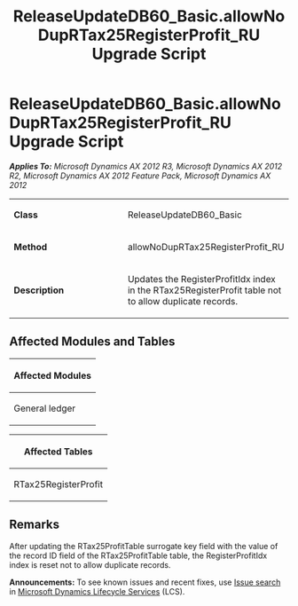 ﻿---
title: ReleaseUpdateDB60_Basic.allowNoDupRTax25RegisterProfit_RU Upgrade Script
TOCTitle: ReleaseUpdateDB60_Basic.allowNoDupRTax25RegisterProfit_RU Upgrade Script
ms:assetid: ebc5540b-4646-408f-6712-f9f5ca073b14
ms:mtpsurl: https://msdn.microsoft.com/en-us/library/JJ719926(v=AX.60)
ms:contentKeyID: 49712000
ms.date: 05/18/2015
mtps_version: v=AX.60
---

# ReleaseUpdateDB60\_Basic.allowNoDupRTax25RegisterProfit\_RU Upgrade Script 


_**Applies To:** Microsoft Dynamics AX 2012 R3, Microsoft Dynamics AX 2012 R2, Microsoft Dynamics AX 2012 Feature Pack, Microsoft Dynamics AX 2012_

<table>
<colgroup>
<col style="width: 50%" />
<col style="width: 50%" />
</colgroup>
<tbody>
<tr class="odd">
<td><p><strong>Class</strong></p></td>
<td><p>ReleaseUpdateDB60_Basic</p></td>
</tr>
<tr class="even">
<td><p><strong>Method</strong></p></td>
<td><p>allowNoDupRTax25RegisterProfit_RU</p></td>
</tr>
<tr class="odd">
<td><p><strong>Description</strong></p></td>
<td><p>Updates the RegisterProfitIdx index in the RTax25RegisterProfit table not to allow duplicate records.</p></td>
</tr>
</tbody>
</table>


## Affected Modules and Tables

<table>
<colgroup>
<col style="width: 100%" />
</colgroup>
<thead>
<tr class="header">
<th><p>Affected Modules</p></th>
</tr>
</thead>
<tbody>
<tr class="odd">
<td><p>General ledger</p></td>
</tr>
</tbody>
</table>


<table>
<colgroup>
<col style="width: 100%" />
</colgroup>
<thead>
<tr class="header">
<th><p>Affected Tables</p></th>
</tr>
</thead>
<tbody>
<tr class="odd">
<td><p>RTax25RegisterProfit</p></td>
</tr>
</tbody>
</table>


## Remarks

After updating the RTax25ProfitTable surrogate key field with the value of the record ID field of the RTax25ProfitTable table, the RegisterProfitIdx index is reset not to allow duplicate records.

  
**Announcements:** To see known issues and recent fixes, use [Issue search](http://go.microsoft.com/fwlink/?linkid=389258) in [Microsoft Dynamics Lifecycle Services](http://go.microsoft.com/fwlink/?linkid=306505) (LCS).

